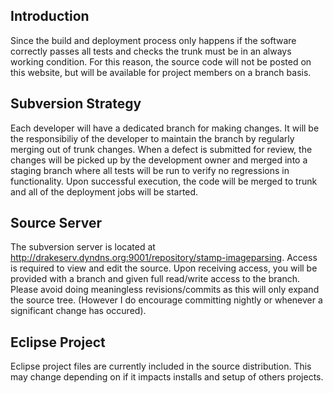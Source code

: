 ## Introduction ##

Since the build and deployment process only happens if the software correctly passes all tests and checks the trunk must be in an always working condition.  For this reason, the source code will not be posted on this website, but will be available for project members on a branch basis.

## Subversion Strategy ##

Each developer will have a dedicated branch for making changes.  It will be the responsibiliy of the developer to maintain the branch by regularly merging out of trunk changes.  When a defect is submitted for review, the changes will be picked up by the development owner and merged into a staging branch where all tests will be run to verify no regressions in functionality.  Upon successful execution, the code will be merged to trunk and all of the deployment jobs will be started.

## Source Server ##

The subversion server is located at http://drakeserv.dyndns.org:9001/repository/stamp-imageparsing.  Access is required to view and edit the source.  Upon receiving access, you will be provided with a branch and given full read/write access to the branch.  Please avoid doing meaningless revisions/commits as this will only expand the source tree. (However I do encourage committing nightly or whenever a significant change has occured).

## Eclipse Project ##

Eclipse project files are currently included in the source distribution.  This may change depending on if it impacts installs and setup of others projects.